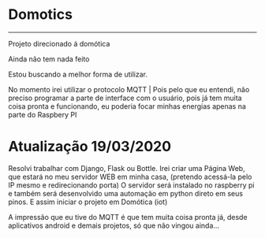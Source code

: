 # Domotics
_______________________________________________________
Projeto direcionado á domótica

Ainda não tem nada feito

Estou buscando a melhor forma de utilizar.

No momento irei utilizar o protocolo MQTT             |
Pois pelo que eu entendi, não preciso programar a parte
de interface com o usuário, pois já tem muita coisa 
pronta e funcionando, eu poderia focar minhas energias 
apenas na parte do Raspbery PI

# Atualização 19/03/2020

Resolvi trabalhar com Django, Flask ou Bottle.
Irei criar uma Página Web, que estará no meu servidor 
WEB em minha casa, (pretendo acessá-la pelo IP mesmo e
redirecionando porta) O servidor será instalado no 
raspberry pi e também será desenvolvido uma automação
em python direto em seus pinos. E assim iniciar o 
projeto em Domótica (iot)

A impressão que eu tive do MQTT é que tem muita coisa 
pronta já, desde aplicativos android e demais projetos, 
só que não vingou ainda...
